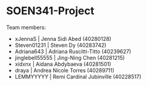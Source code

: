 # SOEN341-Project

Team members:
- xJennaS | Jenna Sidi Abed (40280128) 
- Steven01231 | Steven Dy (40283742)
- Adriana643 | Adriana Ruscitti-Titto (40239627)
- jinglebell55555 | Jing-Ning Chen (40281215)
- xidxnx | Aidana Abdybaeva (40281501)
- draya | Andrea Nicole Torres (40289711)
- LEMMYYYYY | Remi Cardinal Jubinville (40228517)
